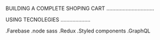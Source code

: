 BUILDING A COMPLETE SHOPING CART 
................................


USING TECNOLEGIES
....................

.Farebase
.node sass
.Redux
.Styled components
.GraphQL


